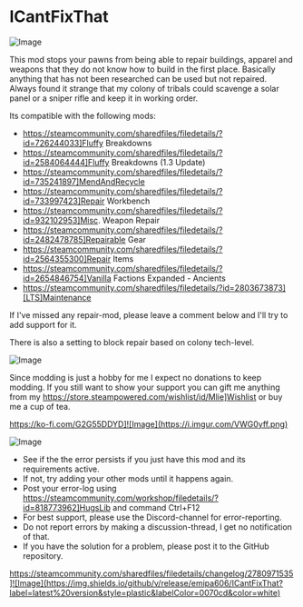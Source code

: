 # ICantFixThat

![Image](https://i.imgur.com/iCj5o7O.png)


This mod stops your pawns from being able to repair buildings, apparel and weapons that they do not know how to build in the first place. 
Basically anything that has not been researched can be used but not repaired.
Always found it strange that my colony of tribals could scavenge a solar panel or a sniper rifle and keep it in working order.

Its compatible with the following mods:


-  https://steamcommunity.com/sharedfiles/filedetails/?id=726244033]Fluffy Breakdowns
-  https://steamcommunity.com/sharedfiles/filedetails/?id=2584064444]Fluffy Breakdowns (1.3 Update)
-  https://steamcommunity.com/sharedfiles/filedetails/?id=735241897]MendAndRecycle
-  https://steamcommunity.com/sharedfiles/filedetails/?id=733997423]Repair Workbench
-  https://steamcommunity.com/sharedfiles/filedetails/?id=932102953]Misc. Weapon Repair
-  https://steamcommunity.com/sharedfiles/filedetails/?id=2482478785]Repairable Gear
-  https://steamcommunity.com/sharedfiles/filedetails/?id=2564355300]Repair Items
-  https://steamcommunity.com/sharedfiles/filedetails/?id=2654846754]Vanilla Factions Expanded - Ancients
- https://steamcommunity.com/sharedfiles/filedetails/?id=2803673873][LTS]Maintenance



If I've missed any repair-mod, please leave a comment below and I'll try to add support for it.

There is also a setting to block repair based on colony tech-level. 

![Image](https://i.imgur.com/Ds0rBAD.png)

Since modding is just a hobby for me I expect no donations to keep modding. If you still want to show your support you can gift me anything from my https://store.steampowered.com/wishlist/id/Mlie]Wishlist or buy me a cup of tea.

https://ko-fi.com/G2G55DDYD]![Image](https://i.imgur.com/VWG0yff.png)


![Image](https://i.imgur.com/5xwDG6H.png)



-  See if the the error persists if you just have this mod and its requirements active.
-  If not, try adding your other mods until it happens again.
-  Post your error-log using https://steamcommunity.com/workshop/filedetails/?id=818773962]HugsLib and command Ctrl+F12
-  For best support, please use the Discord-channel for error-reporting.
-  Do not report errors by making a discussion-thread, I get no notification of that.
-  If you have the solution for a problem, please post it to the GitHub repository.



https://steamcommunity.com/sharedfiles/filedetails/changelog/2780971535]![Image](https://img.shields.io/github/v/release/emipa606/ICantFixThat?label=latest%20version&style=plastic&labelColor=0070cd&color=white)


